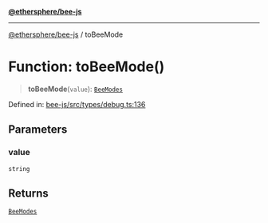 [**@ethersphere/bee-js**](../Overview.md)

***

[@ethersphere/bee-js](../Overview.md) / toBeeMode

# Function: toBeeMode()

> **toBeeMode**(`value`): [`BeeModes`](../enumerations/BeeModes.md)

Defined in: [bee-js/src/types/debug.ts:136](https://github.com/ethersphere/bee-js/blob/3abbe2b1b264d6b586511a56e93badb2236bd09d/src/types/debug.ts#L136)

## Parameters

### value

`string`

## Returns

[`BeeModes`](../enumerations/BeeModes.md)
